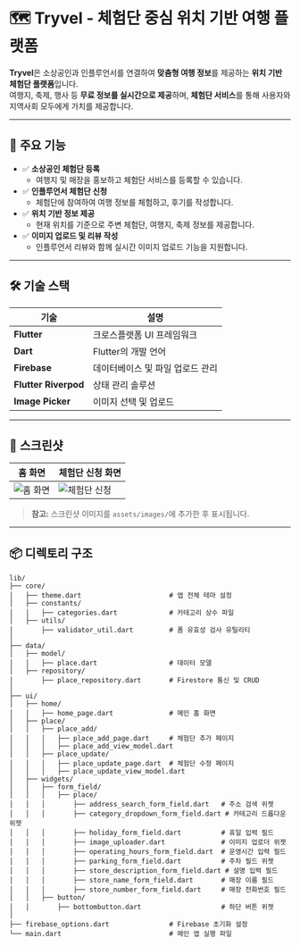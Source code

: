 # 🗺️ **Tryvel - 체험단 중심 위치 기반 여행 플랫폼**

**Tryvel**은 소상공인과 인플루언서를 연결하여 **맞춤형 여행 정보**를 제공하는 **위치 기반 체험단 플랫폼**입니다.  
여행지, 축제, 행사 등 **무료 정보를 실시간으로 제공**하며, **체험단 서비스**를 통해 사용자와 지역사회 모두에게 가치를 제공합니다.

---

## 🚀 **주요 기능**

- ✅ **소상공인 체험단 등록**  
   - 여행지 및 매장을 홍보하고 체험단 서비스를 등록할 수 있습니다.
- ✅ **인플루언서 체험단 신청**  
   - 체험단에 참여하여 여행 정보를 체험하고, 후기를 작성합니다.
- ✅ **위치 기반 정보 제공**  
   - 현재 위치를 기준으로 주변 체험단, 여행지, 축제 정보를 제공합니다.
- ✅ **이미지 업로드 및 리뷰 작성**  
   - 인플루언서 리뷰와 함께 실시간 이미지 업로드 기능을 지원합니다.

---

## 🛠️ **기술 스택**

| **기술**               | **설명**                         |
|-----------------------|--------------------------------|
| **Flutter**           | 크로스플랫폼 UI 프레임워크        |
| **Dart**              | Flutter의 개발 언어               |
| **Firebase**          | 데이터베이스 및 파일 업로드 관리   |
| **Flutter Riverpod**  | 상태 관리 솔루션                  |
| **Image Picker**      | 이미지 선택 및 업로드              |

---

## 📸 **스크린샷**

| **홈 화면**                          | **체험단 신청 화면**                 |  
|-------------------------------------|-----------------------------------|  
| ![홈 화면](assets/images/home.png)   | ![체험단 신청](assets/images/apply.png) |  

> **참고:** 스크린샷 이미지를 `assets/images/`에 추가한 후 표시됩니다.

---

## 📦 **디렉토리 구조**

```plaintext
lib/
├── core/
│   ├── theme.dart                      # 앱 전체 테마 설정
│   ├── constants/
│   │   ├── categories.dart             # 카테고리 상수 파일
│   ├── utils/
│       ├── validator_util.dart         # 폼 유효성 검사 유틸리티
│
├── data/
│   ├── model/
│   │   ├── place.dart                  # 데이터 모델
│   ├── repository/
│       ├── place_repository.dart       # Firestore 통신 및 CRUD
│
├── ui/
│   ├── home/
│   │   ├── home_page.dart              # 메인 홈 화면
│   ├── place/
│   │   ├── place_add/
│   │   │   ├── place_add_page.dart     # 체험단 추가 페이지
│   │   │   ├── place_add_view_model.dart
│   │   ├── place_update/
│   │   │   ├── place_update_page.dart  # 체험단 수정 페이지
│   │   │   ├── place_update_view_model.dart
│   ├── widgets/
│   │   ├── form_field/
│   │   │   ├── place/
│   │   │       ├── address_search_form_field.dart   # 주소 검색 위젯
│   │   │       ├── category_dropdown_form_field.dart # 카테고리 드롭다운 위젯
│   │   │       ├── holiday_form_field.dart          # 휴일 입력 필드
│   │   │       ├── image_uploader.dart              # 이미지 업로더 위젯
│   │   │       ├── operating_hours_form_field.dart  # 운영시간 입력 필드
│   │   │       ├── parking_form_field.dart          # 주차 필드 위젯
│   │   │       ├── store_description_form_field.dart # 설명 입력 필드
│   │   │       ├── store_name_form_field.dart       # 매장 이름 필드
│   │   │       ├── store_number_form_field.dart     # 매장 전화번호 필드
│   │   ├── button/
│   │       ├── bottombutton.dart                    # 하단 버튼 위젯
│
├── firebase_options.dart               # Firebase 초기화 설정
└── main.dart                           # 메인 앱 실행 파일
